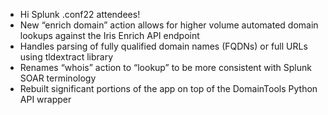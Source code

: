 * Hi Splunk .conf22 attendees!
* New “enrich domain” action allows for higher volume automated domain lookups against the Iris Enrich API endpoint
* Handles parsing of fully qualified domain names (FQDNs) or full URLs using tldextract library
* Renames “whois” action to “lookup” to be more consistent with Splunk SOAR terminology
* Rebuilt significant portions of the app on top of the DomainTools Python API wrapper

